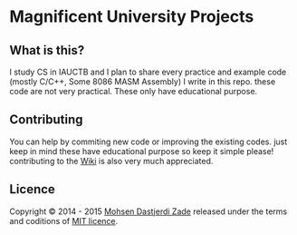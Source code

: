 # Magnificent University Projects
## What is this?
I study CS in IAUCTB and I plan to share every practice and example code (mostly C/C++, Some 8086 MASM Assembly) I write in this repo. these code are not very practical. These only have educational purpose.

## Contributing
You can help by commiting new code or improving the existing codes. just keep in mind these have educational purpose so keep it simple please! contributing to the [Wiki](https://github.com/mohsend/Magnificent-University-Projects/wiki) is also very much appreciated.

## Licence
Copyright &copy; 2014 - 2015 [Mohsen Dastjerdi Zade](https://github.com/mohsend) released under the terms and coditions of [MIT licence](LICENSE).
